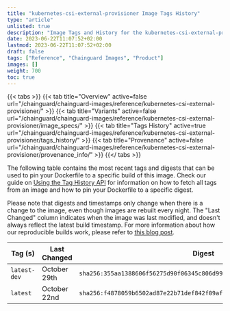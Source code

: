 ```yaml
---
title: "kubernetes-csi-external-provisioner Image Tags History"
type: "article"
unlisted: true
description: "Image Tags and History for the kubernetes-csi-external-provisioner Chainguard Image"
date: 2023-06-22T11:07:52+02:00
lastmod: 2023-06-22T11:07:52+02:00
draft: false
tags: ["Reference", "Chainguard Images", "Product"]
images: []
weight: 700
toc: true
---
```


{{< tabs >}}
{{< tab title="Overview" active=false url="/chainguard/chainguard-images/reference/kubernetes-csi-external-provisioner/" >}}
{{< tab title="Variants" active=false url="/chainguard/chainguard-images/reference/kubernetes-csi-external-provisioner/image_specs/" >}}
{{< tab title="Tags History" active=true url="/chainguard/chainguard-images/reference/kubernetes-csi-external-provisioner/tags_history/" >}}
{{< tab title="Provenance" active=false url="/chainguard/chainguard-images/reference/kubernetes-csi-external-provisioner/provenance_info/" >}}
{{</ tabs >}}

The following table contains the most recent tags and digests that can be used to pin your Dockerfile to a specific build of this image. Check our guide on [Using the Tag History API](/chainguard/chainguard-images/using-the-tag-history-api/) for information on how to fetch all tags from an image and how to pin your Dockerfile to a specific digest.

Please note that digests and timestamps only change when there is a change to the image, even though images are rebuilt every night. The "Last Changed" column indicates when the image was last modified, and doesn't always reflect the latest build timestamp. For more information about how our reproducible builds work, please refer to [this blog post](https://www.chainguard.dev/unchained/reproducing-chainguards-reproducible-image-builds).

| Tag (s)       | Last Changed | Digest                                                                    |
|---------------|--------------|---------------------------------------------------------------------------|
|  `latest-dev` | October 29th | `sha256:355aa1388606f56275d90f06345c806d995d6b589f20443f276ba0132dd9dd51` |
|  `latest`     | October 22nd | `sha256:f4878059b6502ad87e22b71def842f09afc86f7703eda04d1148ac094bf890c8` |

